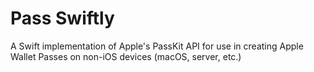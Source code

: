 # Pass Swiftly

A Swift implementation of Apple's PassKit API for use in creating Apple Wallet Passes on non-iOS devices (macOS, server, etc.)
